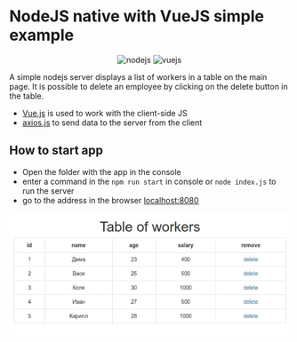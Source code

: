# NodeJS native with VueJS simple example

<p align="center">
<img src="https://upload.wikimedia.org/wikipedia/commons/thumb/d/d9/Node.js_logo.svg/590px-Node.js_logo.svg.png" title="nodejs" height="100px">
<img src="https://ru.vuejs.org/images/logo.png" title="vuejs" height="100px">
</p>

A simple nodejs server displays a list of workers in a table on the main page.
It is possible to delete an employee by clicking on the delete button in the table.

- [Vue.js](https://ru.vuejs.org/) is used to work with the client-side JS
- [axios.js](https://github.com/axios/axios) to send data to the server from the client


## How to start app

- Open the folder with the app in the console
- enter a command in the `npm run start` in console or `node index.js` to run the server
- go to the address in the browser [localhost:8080](http://localhost:8080/)

![main-page](./main-page.jpg)
